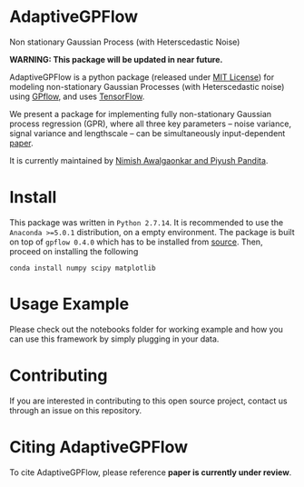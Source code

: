 # AdaptiveGPFlow
Non stationary Gaussian Process (with Heterscedastic Noise)

**WARNING: This package will be updated in near future.**

AdaptiveGPFlow is a python package (released under [MIT License](https://github.com/nawalgao/GPPrefElicit/blob/master/LICENSE)) for modeling non-stationary Gaussian Processes (with Heterscedastic noise)
using [GPflow](https://github.com/GPflow/GPflow), and uses [TensorFlow](http://www.tensorflow.org).

We present a package for implementing fully non-stationary Gaussian process regression (GPR), where all three key parameters – noise variance, signal variance and lengthscale – can be simultaneously input-dependent [paper](https://arxiv.org/pdf/1508.04319.pdf).


It is currently maintained by [Nimish Awalgaonkar and Piyush Pandita](https://www.predictivesciencelab.org/people.html).

# Install
This package was written in `Python 2.7.14`. It is recommended to use the `Anaconda >=5.0.1` distribution, on a empty environment. The package is built on top of `gpflow 0.4.0` which has to be installed from [source]( https://github.com/GPflow/GPflow/releases/tag/0.4.0).
Then, proceed on installing the following
```
conda install numpy scipy matplotlib 
```

# Usage Example
Please check out the notebooks folder for working example and how you can use this framework by simply plugging in your data.

# Contributing
If you are interested in contributing to this open source project, contact us through an issue on this repository.

# Citing AdaptiveGPFlow

To cite AdaptiveGPFlow, please reference **paper is currently under review**.
